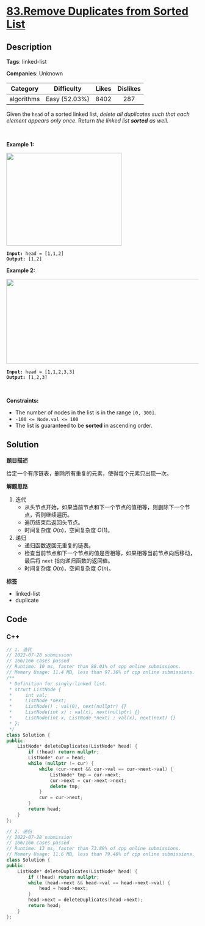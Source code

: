 # [83.Remove Duplicates from Sorted List](https://leetcode.com/problems/remove-duplicates-from-sorted-list/description/)

## Description

**Tags**: linked-list

**Companies**: Unknown

|  Category  |  Difficulty   | Likes | Dislikes |
| :--------: | :-----------: | :---: | :------: |
| algorithms | Easy (52.03%) | 8402  |   287    |

<p>Given the <code>head</code> of a sorted linked list, <em>delete all duplicates such that each element appears only once</em>. Return <em>the linked list <strong>sorted</strong> as well</em>.</p>
<p>&nbsp;</p>
<p><strong class="example">Example 1:</strong></p>
<img alt="" src="https://assets.leetcode.com/uploads/2021/01/04/list1.jpg" style="width: 302px; height: 242px;" />
<pre><code><strong>Input:</strong> head = [1,1,2]
<strong>Output:</strong> [1,2]</code></pre>
<p><strong class="example">Example 2:</strong></p>
<img alt="" src="https://assets.leetcode.com/uploads/2021/01/04/list2.jpg" style="width: 542px; height: 222px;" />
<pre><code><strong>Input:</strong> head = [1,1,2,3,3]
<strong>Output:</strong> [1,2,3]</code></pre>
<p>&nbsp;</p>
<p><strong>Constraints:</strong></p>
<ul>
  <li>The number of nodes in the list is in the range <code>[0, 300]</code>.</li>
  <li><code>-100 &lt;= Node.val &lt;= 100</code></li>
  <li>The list is guaranteed to be <strong>sorted</strong> in ascending order.</li>
</ul>

## Solution

**题目描述**

给定一个有序链表，删除所有重复的元素，使得每个元素只出现一次。

**解题思路**

1. 迭代
   - 从头节点开始，如果当前节点和下一个节点的值相等，则删除下一个节点，否则继续遍历。
   - 遍历结束后返回头节点。
   - 时间复杂度 $O(n)$，空间复杂度 $O(1)$。
2. 递归
   - 递归函数返回无重复的链表。
   - 检查当前节点和下一个节点的值是否相等，如果相等当前节点向后移动，最后将 `next` 指向递归函数的返回值。
   - 时间复杂度 $O(n)$，空间复杂度 $O(n)$。

**标签**

- linked-list
- duplicate

<!-- code start -->
## Code

### C++

```cpp
// 1. 迭代
// 2022-07-28 submission
// 166/166 cases passed
// Runtime: 10 ms, faster than 88.01% of cpp online submissions.
// Memory Usage: 11.4 MB, less than 97.36% of cpp online submissions.
/**
 * Definition for singly-linked list.
 * struct ListNode {
 *     int val;
 *     ListNode *next;
 *     ListNode() : val(0), next(nullptr) {}
 *     ListNode(int x) : val(x), next(nullptr) {}
 *     ListNode(int x, ListNode *next) : val(x), next(next) {}
 * };
 */
class Solution {
public:
    ListNode* deleteDuplicates(ListNode* head) {
        if (!head) return nullptr;
        ListNode* cur = head;
        while (nullptr != cur) {
            while (cur->next && cur->val == cur->next->val) {
                ListNode* tmp = cur->next;
                cur->next = cur->next->next;
                delete tmp;
            }
            cur = cur->next;
        }
        return head;
    }
};
```

```cpp
// 2. 递归
// 2022-07-28 submission
// 166/166 cases passed
// Runtime: 13 ms, faster than 73.89% of cpp online submissions.
// Memory Usage: 11.6 MB, less than 79.46% of cpp online submissions.
class Solution {
public:
    ListNode* deleteDuplicates(ListNode* head) {
        if (!head) return nullptr;
        while (head->next && head->val == head->next->val) {
            head = head->next;
        }
        head->next = deleteDuplicates(head->next);
        return head;
    }
};
```

<!-- code end -->
